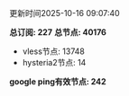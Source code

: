 更新时间2025-10-16 09:07:40

**总订阅: 227**
**总节点: 40176**
- vless节点: 13748
- hysteria2节点: 14

**google ping有效节点: 242**
